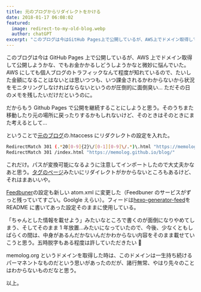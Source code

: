 ```yaml
---
title: 元のブログからリダイレクトをかける
date: 2018-01-17 06:08:02
featured:
  image: redirect-to-my-old-blog.webp
  author: chatGPT
excerpt: "このブログは今はGitHub Pages上で公開しているが、AWS上でドメイン取得して公開しようかな、でもお金かかるしどうしようかなと微妙に悩んでいた。AWSにしても個人ブログのトラフィックなんて程度が知れているので、たいした金額になることはないとは思いつつも、いつ課金されるかわからないから状況をモニタリングしなければならないというのが圧倒的に面倒臭い... ただその日のメモを残したいだけだというのに。"
---
```


このブログは今は GitHub Pages 上で公開しているが、AWS 上でドメイン取得して公開しようかな、でもお金かかるしどうしようかなと微妙に悩んでいた。AWS にしても個人ブログのトラフィックなんて程度が知れているので、たいした金額になることはないとは思いつつも、いつ課金されるかわからないから状況をモニタリングしなければならないというのが圧倒的に面倒臭い... ただその日のメモを残したいだけだというのに。

だからもう Github Pages で公開を継続することにしようと思う。そのうちまた移動したり元の場所に戻ったりするかもしれないけど、そのときはそのときにまた考えるとして...

ということで[元のブログ](http://memolog.org)の.htaccess にリダクレクトの設定を入れた。

```bash
RedirectMatch 301 (.*20[0-9]{2}\/[0-1][0-9]\/.*)\.html "https://memolog.github.io/blog$1/"
RedirectMatch 301 /index.html "https://memolog.github.io/blog/"
```

これだけ。パスが変換可能になるように注意してインポートしたので大丈夫かなあと思う。[タグのページ](http://memolog.org/tags.html#webdriver)みたいにリダイレクトがかからないところもあるけど、それはまあいいや。

[Feedbuner](https://www.feedburner.com/)の設定も新しい atom.xml に変更した（Feedbuner のサービスがずっと残っていてすごい。Goolgle えらい）。フィードは[hexo-generator-feed](https://github.com/hexojs/hexo-generator-feed)を README に書いてあった設定そのままに使用している。

「ちゃんとした情報を載せよう」みたいなところで書くのが面倒になりやめてしまう、そしてそのまま 1 年放置...みたいになっていたので、今後、少なくともしばらくの間は、中身があるんだかないんだかわからない内容をそのまま載せていこうと思う。五時脱字もある程度は許していただきたい 🙇

memolog.org というドメインを取得した時は、このドメインは一生持ち続けるパーマネントなものだという思いがあったのだが、諸行無常、やはり先々のことはわからないものだなと思う。

以上。
